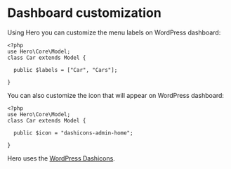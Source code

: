 # Dashboard customization

Using Hero you can customize the menu labels on WordPress dashboard:

```
<?php
use Hero\Core\Model;
class Car extends Model {

  public $labels = ["Car", "Cars"];

}
```

You can also customize the icon that will appear on WordPress dashboard:

```
<?php
use Hero\Core\Model;
class Car extends Model {

  public $icon = "dashicons-admin-home";

}
```

Hero uses the [WordPress Dashicons](https://developer.wordpress.org/resource/dashicons/#images-alt).
